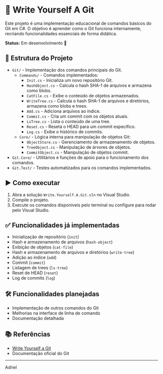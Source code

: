 # 📝 Write Yourself A Git

Este projeto é uma implementação educacional de comandos básicos do Git em C#. O objetivo é aprender como o Git funciona internamente, recriando funcionalidades essenciais de forma didática.

**Status:** Em desenvolvimento 🚧

## 📁 Estrutura do Projeto
- `Git/` - Implementação dos comandos principais do Git.
  - `Commands/` - Comandos implementados:
    - `Init.cs` - Inicializa um novo repositório Git.
    - `HashObject.cs` - Calcula o hash SHA-1 de arquivos e armazena como blobs.
    - `CatFile.cs` - Exibe o conteúdo de objetos armazenados.
    - `WriteTree.cs` - Calcula o hash SHA-1 de arquivos e diretórios, armazena como blobs e trees.
    - `Add.cs` - Adiciona arquivos ao índice.
    - `Commit.cs` - Cria um commit com os objetos atuais.
    - `LsTree.cs` - Lista o conteúdo de uma tree.
    - `Reset.cs` - Reseta o HEAD para um commit específico.
    - `Log.cs` - Exibe o histórico de commits.
  - `Core/` - Lógica interna para manipulação de objetos Git:
    - `ObjectStore.cs` - Gerenciamento de armazenamento de objetos.
    - `TreeObject.cs` - Manipulação de árvores de objetos.
    - `CommitObject.cs` - Manipulação de objetos commit.
- `Git.Core/` - Utilitários e funções de apoio para o funcionamento dos comandos.
- `Git.Test/` - Testes automatizados para os comandos implementados.

## ▶️ Como executar
1. Abra a solução `Write.Yourself.A.Git.sln` no Visual Studio.
2. Compile o projeto.
3. Execute os comandos disponíveis pelo terminal ou configure para rodar pelo Visual Studio.

## ✅ Funcionalidades já implementadas
- Inicialização de repositório (`init`)
- Hash e armazenamento de arquivos (`hash-object`)
- Exibição de objetos (`cat-file`)
- Hash e armazenamento de arquivos e diretórios (`write-tree`)
- Adição ao índice (`add`)
- Commit (`commit`)
- Listagem de trees (`ls-tree`)
- Reset de HEAD (`reset`)
- Log de commits (`log`)

## 🛠️ Funcionalidades planejadas
- Implementação de outros comandos do Git
- Melhorias na interface de linha de comando
- Documentação detalhada

## 📚 Referências
- [Write Yourself a Git](https://wyag.thb.lt/)
- Documentação oficial do Git

---
Adriel
